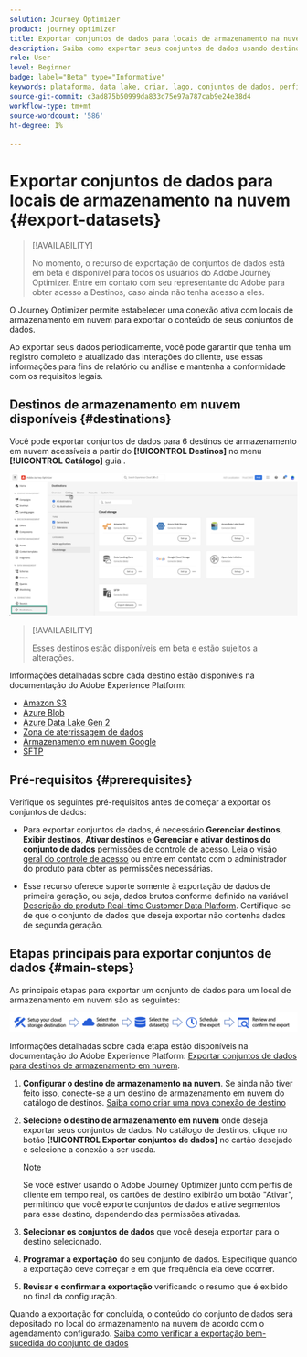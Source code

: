 ```yaml
---
solution: Journey Optimizer
product: journey optimizer
title: Exportar conjuntos de dados para locais de armazenamento na nuvem
description: Saiba como exportar seus conjuntos de dados usando destinos de armazenamento na nuvem do Adobe Experience Platform.
role: User
level: Beginner
badge: label="Beta" type="Informative"
keywords: plataforma, data lake, criar, lago, conjuntos de dados, perfil
source-git-commit: c3ad875b50999da833d75e97a787cab9e24e38d4
workflow-type: tm+mt
source-wordcount: '586'
ht-degree: 1%

---
```



# Exportar conjuntos de dados para locais de armazenamento na nuvem {#export-datasets}

>[!AVAILABILITY]
>
>No momento, o recurso de exportação de conjuntos de dados está em beta e disponível para todos os usuários do Adobe Journey Optimizer. Entre em contato com seu representante do Adobe para obter acesso a Destinos, caso ainda não tenha acesso a eles.

O Journey Optimizer permite estabelecer uma conexão ativa com locais de armazenamento em nuvem para exportar o conteúdo de seus conjuntos de dados.

Ao exportar seus dados periodicamente, você pode garantir que tenha um registro completo e atualizado das interações do cliente, use essas informações para fins de relatório ou análise e mantenha a conformidade com os requisitos legais.

## Destinos de armazenamento em nuvem disponíveis {#destinations}

Você pode exportar conjuntos de dados para 6 destinos de armazenamento em nuvem acessíveis a partir do **[!UICONTROL Destinos]** no menu **[!UICONTROL Catálogo]** guia .

![](assets/dataset-export-setup.png)

>[!AVAILABILITY]
>
>Esses destinos estão disponíveis em beta e estão sujeitos a alterações.

Informações detalhadas sobre cada destino estão disponíveis na documentação do Adobe Experience Platform:

* [Amazon S3](https://experienceleague.adobe.com/docs/experience-platform/destinations/catalog/cloud-storage/amazon-s3.html)
* [Azure Blob](https://experienceleague.adobe.com/docs/experience-platform/destinations/catalog/cloud-storage/azure-blob.html)
* [Azure Data Lake Gen 2](https://experienceleague.adobe.com/docs/experience-platform/destinations/catalog/cloud-storage/adls-gen2.html)
* [Zona de aterrissagem de dados](https://experienceleague.adobe.com/docs/experience-platform/destinations/catalog/cloud-storage/data-landing-zone.html)
* [Armazenamento em nuvem Google](https://experienceleague.adobe.com/docs/experience-platform/destinations/catalog/cloud-storage/google-cloud-storage.html)
* [SFTP](https://experienceleague.adobe.com/docs/experience-platform/destinations/catalog/cloud-storage/sftp.html)

## Pré-requisitos {#prerequisites}

Verifique os seguintes pré-requisitos antes de começar a exportar os conjuntos de dados:

* Para exportar conjuntos de dados, é necessário **Gerenciar destinos**, **Exibir destinos**, **Ativar destinos** e **Gerenciar e ativar destinos do conjunto de dados** [permissões de controle de acesso](https://experienceleague.adobe.com/docs/experience-platform/access-control/home.html#permissions). Leia o [visão geral do controle de acesso](https://experienceleague.adobe.com/docs/experience-platform/access-control/ui/overview.html) ou entre em contato com o administrador do produto para obter as permissões necessárias.

* Esse recurso oferece suporte somente à exportação de dados de primeira geração, ou seja, dados brutos conforme definido na variável [Descrição do produto Real-time Customer Data Platform](https://helpx.adobe.com/legal/product-descriptions/real-time-customer-data-platform-b2c-edition-prime-and-ultimate-packages.html). Certifique-se de que o conjunto de dados que deseja exportar não contenha dados de segunda geração.

## Etapas principais para exportar conjuntos de dados {#main-steps}

As principais etapas para exportar um conjunto de dados para um local de armazenamento em nuvem são as seguintes:

![](assets/dataset-export-process.png)

Informações detalhadas sobre cada etapa estão disponíveis na documentação do Adobe Experience Platform: [Exportar conjuntos de dados para destinos de armazenamento em nuvem](https://experienceleague.adobe.com/docs/experience-platform/destinations/ui/activate/export-datasets.html?lang=en).

1. **Configurar o destino de armazenamento na nuvem**. Se ainda não tiver feito isso, conecte-se a um destino de armazenamento em nuvem do catálogo de destinos. [Saiba como criar uma nova conexão de destino](https://experienceleague.adobe.com/docs/experience-platform/destinations/ui/connect-destination.html?lang=en#setup)

   <!--![](assets/dataset-export-setup.png)-->

1. **Selecione o destino de armazenamento em nuvem** onde deseja exportar seus conjuntos de dados. No catálogo de destinos, clique no botão **[!UICONTROL Exportar conjuntos de dados]** no cartão desejado e selecione a conexão a ser usada.

   <!--![](assets/dataset-export-destination.png)-->

   >[!NOTE]
   >
   >Se você estiver usando o Adobe Journey Optimizer junto com perfis de cliente em tempo real, os cartões de destino exibirão um botão &quot;Ativar&quot;, permitindo que você exporte conjuntos de dados e ative segmentos para esse destino, dependendo das permissões ativadas.

1. **Selecionar os conjuntos de dados** que você deseja exportar para o destino selecionado.

   <!--![](assets/dataset-export-dataset-selection.png)-->

1. **Programar a exportação** do seu conjunto de dados. Especifique quando a exportação deve começar e em que frequência ela deve ocorrer.

   <!--![](assets/dataset-export-schedule.png)-->

1. **Revisar e confirmar a exportação** verificando o resumo que é exibido no final da configuração.

   <!--![](assets/dataset-export-review.png)-->

Quando a exportação for concluída, o conteúdo do conjunto de dados será depositado no local do armazenamento na nuvem de acordo com o agendamento configurado. [Saiba como verificar a exportação bem-sucedida do conjunto de dados](https://experienceleague.adobe.com/docs/experience-platform/destinations/ui/activate/export-datasets.html#verify)
